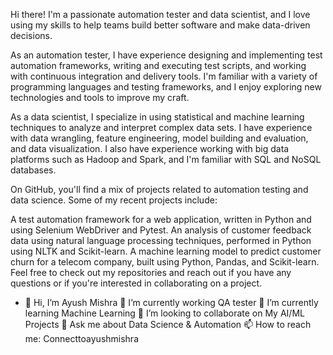 Hi there! I'm a passionate automation tester and data scientist, and I love using my skills to help teams build better software and make data-driven decisions.

As an automation tester, I have experience designing and implementing test automation frameworks, writing and executing test scripts, and working with continuous integration and delivery tools. I'm familiar with a variety of programming languages and testing frameworks, and I enjoy exploring new technologies and tools to improve my craft.

As a data scientist, I specialize in using statistical and machine learning techniques to analyze and interpret complex data sets. I have experience with data wrangling, feature engineering, model building and evaluation, and data visualization. I also have experience working with big data platforms such as Hadoop and Spark, and I'm familiar with SQL and NoSQL databases.

On GitHub, you'll find a mix of projects related to automation testing and data science. Some of my recent projects include:

A test automation framework for a web application, written in Python and using Selenium WebDriver and Pytest.
An analysis of customer feedback data using natural language processing techniques, performed in Python using NLTK and Scikit-learn.
A machine learning model to predict customer churn for a telecom company, built using Python, Pandas, and Scikit-learn.
Feel free to check out my repositories and reach out if you have any questions or if you're interested in collaborating on a project.

- 👋 Hi, I’m Ayush Mishra
🔭 I’m currently working QA tester
🌱 I’m currently learning Machine Learning
👯 I’m looking to collaborate on My AI/ML Projects
💬 Ask me about Data Science & Automation
📫 How to reach me: Connecttoayushmishra
<!---
aashu072/aashu072 is a ✨ special ✨ repository because its `README.md` (this file) appears on your GitHub profile.
You can click the Preview link to take a look at your changes.
--->
